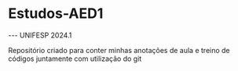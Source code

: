 # Estudos-AED1
--- UNIFESP 2024.1

Repositório criado para conter minhas anotações de aula e treino de códigos juntamente com utilização do git
